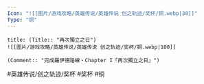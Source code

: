 ```yaml
---
Icon: "![[图片/游戏攻略/英雄传说/英雄传说 创之轨迹/奖杯/铜.webp|30]]"
Type: "铜"
---
```

```ad-ed-ha-bronze
title: (Title:: "再次獨立之日")
![[图片/游戏攻略/英雄传说/英雄传说 创之轨迹/奖杯/铜.webp|100]]

(Comment:: "完成羅伊德路線・Chapter I「再次獨立之日」")
```

#英雄传说/创之轨迹/奖杯  #奖杯 #铜